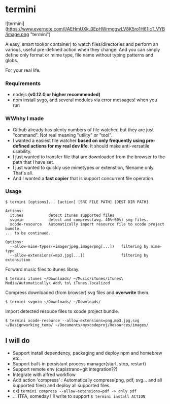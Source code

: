 termini 
======
![termini] (https://www.evernote.com/l/AEHmUXk_0EpHWrmggwLV8K5ro1H61IcT_VYB/image.png "termini")

A easy, smart tool(or container) to watch files/directories and perform an various, useful pre-defined action when they change. And you can simply define only format or mime type, file name without typing patterns and globs.

For your real life.

### Requirements
 - nodejs **(v0.12.0 or higher recommended)** 
 - npm install [svgo](https://github.com/svg/svgo), and several modules via error messages! when you run

### WWhhy I made
- Github already has plenty numbers of file watcher, but they are just "command". Not real meaning "utility" or "tool".
- I wanted a easiest file watcher **based on only frequently using pre-defined actions for my real dev life**. It should make anti-versatile usability.
- I just wanted to transfer file that are downloaded from the browser to the path that I have set.
- I just wanted to quickly use mimetypes or extenstion, filename only. That's all.
- And I wanted a **fast copier** that is support concurrent file operation.

### Usage
```
$ termini [options]... [action] [SRC FILE PATH] [DEST DIR PATH]

Actions:
  itunes           detect itunes supported files
  svgmin           detect and compress(avg. 40%~60%) svg files.
  xcode-resource   Automatically import resource file to xcode project bundle.
... to be continued.

Options:
  --allow-mime-types(=image/jpeg,image/png[...])   filtering by mime-type
  --allow-extensions(=mp3,jpg[...])                filtering by extensition  
 ```
Forward music files to itunes libray.
```
$ termini itunes ~/Downloads/ ~/Music/iTunes/iTunes\ Media/Automatically\ Add\ to\ iTunes.localized
```
Compress downloaded (from browser) svg files and **overwrite** them.
```
$ termini svgmin ~/Downloads/ ~/Downloads/
```
Import detected resouce files to xcode project bundle.
```
$ termini xcode-resource --allow-extensions=png,mp3,jpg,svg ~/Designworking_temp/ ~/Documents/myxcodeproj/Resources/images/
``` 

## I will do
- Support install dependency, packaging and deploy npm and homebrew etc..
- Support built-in persistant process manager(start, stop, restart)
- Support remote env (capistrano+git integration??)
- Integrate with alfred workflow
- Add action 'compress' : Automatically compress(png, pdf, svg... and all supported files) and deploy all supported files.
- ex) ``` termini compress --allow-extensions=pdf -> only pdf ```
- ... ITFA, someday I'll write to support ```$ termini install ACTION```
